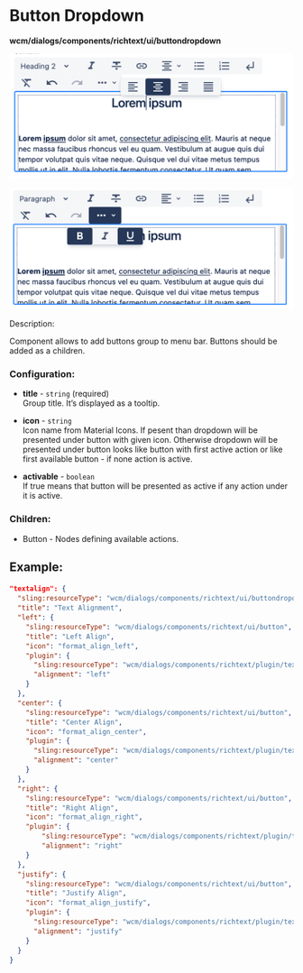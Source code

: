 # Button Dropdown
**wcm/dialogs/components/richtext/ui/buttondropdown**

![Button Dropdown](RTE-button-dropdown-1.png)

![Button Dropdown](RTE-button-dropdown-2.png)

Description:

Component allows to add buttons group to menu bar. Buttons should be added as a children.

### Configuration:

-   **title** - `string` (required)  
    Group title. It’s displayed as a tooltip.
    
-   **icon** - `string`  
    Icon name from Material Icons. If pesent than dropdown will be presented under button with given icon. Otherwise dropdown will be presented under button looks like button with first active action or like first available button - if none action is active.
    
-   **activable** - `boolean`  
    If true means that button will be presented as active if any action under it is active.
    

### Children:

-   Button - Nodes defining available actions.
    

## Example:

```json
"textalign": {
  "sling:resourceType": "wcm/dialogs/components/richtext/ui/buttondropdown",
  "title": "Text Alignment",
  "left": {
    "sling:resourceType": "wcm/dialogs/components/richtext/ui/button",
    "title": "Left Align",
    "icon": "format_align_left",
    "plugin": {
      "sling:resourceType": "wcm/dialogs/components/richtext/plugin/textalign",
      "alignment": "left"
    }
  },
  "center": {
    "sling:resourceType": "wcm/dialogs/components/richtext/ui/button",
    "title": "Center Align",
    "icon": "format_align_center",
    "plugin": {
      "sling:resourceType": "wcm/dialogs/components/richtext/plugin/textalign",
      "alignment": "center"
    }
  },
  "right": {
    "sling:resourceType": "wcm/dialogs/components/richtext/ui/button",
    "title": "Right Align",
    "icon": "format_align_right",
    "plugin": {
        "sling:resourceType": "wcm/dialogs/components/richtext/plugin/textalign",
        "alignment": "right"
    }
  },
  "justify": {
    "sling:resourceType": "wcm/dialogs/components/richtext/ui/button",
    "title": "Justify Align",
    "icon": "format_align_justify",
    "plugin": {
      "sling:resourceType": "wcm/dialogs/components/richtext/plugin/textalign",
      "alignment": "justify"
    }
  }
}
```